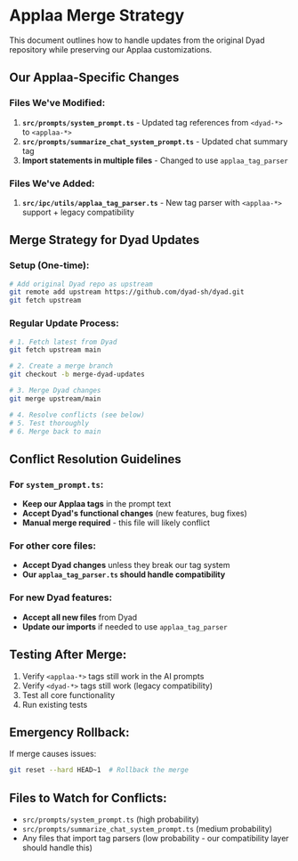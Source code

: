 # Applaa Merge Strategy

This document outlines how to handle updates from the original Dyad repository while preserving our Applaa customizations.

## Our Applaa-Specific Changes

### Files We've Modified:

1. **`src/prompts/system_prompt.ts`** - Updated tag references from `<dyad-*>` to `<applaa-*>`
2. **`src/prompts/summarize_chat_system_prompt.ts`** - Updated chat summary tag
3. **Import statements in multiple files** - Changed to use `applaa_tag_parser`

### Files We've Added:

1. **`src/ipc/utils/applaa_tag_parser.ts`** - New tag parser with `<applaa-*>` support + legacy compatibility

## Merge Strategy for Dyad Updates

### Setup (One-time):

```bash
# Add original Dyad repo as upstream
git remote add upstream https://github.com/dyad-sh/dyad.git
git fetch upstream
```

### Regular Update Process:

```bash
# 1. Fetch latest from Dyad
git fetch upstream main

# 2. Create a merge branch
git checkout -b merge-dyad-updates

# 3. Merge Dyad changes
git merge upstream/main

# 4. Resolve conflicts (see below)
# 5. Test thoroughly
# 6. Merge back to main
```

## Conflict Resolution Guidelines

### For `system_prompt.ts`:

- **Keep our Applaa tags** in the prompt text
- **Accept Dyad's functional changes** (new features, bug fixes)
- **Manual merge required** - this file will likely conflict

### For other core files:

- **Accept Dyad changes** unless they break our tag system
- **Our `applaa_tag_parser.ts` should handle compatibility**

### For new Dyad features:

- **Accept all new files** from Dyad
- **Update our imports** if needed to use `applaa_tag_parser`

## Testing After Merge:

1. Verify `<applaa-*>` tags still work in the AI prompts
2. Verify `<dyad-*>` tags still work (legacy compatibility)
3. Test all core functionality
4. Run existing tests

## Emergency Rollback:

If merge causes issues:

```bash
git reset --hard HEAD~1  # Rollback the merge
```

## Files to Watch for Conflicts:

- `src/prompts/system_prompt.ts` (high probability)
- `src/prompts/summarize_chat_system_prompt.ts` (medium probability)
- Any files that import tag parsers (low probability - our compatibility layer should handle this)
